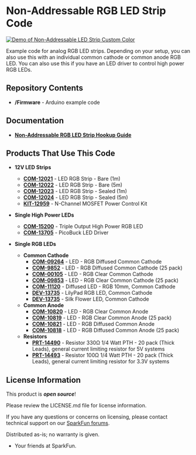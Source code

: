 Non-Addressable RGB LED Strip Code
========================================

[![Demo of Non-Addressable LED Strip Custom Color](https://cdn.sparkfun.com/assets/learn_tutorials/7/3/1/Non-Addressable_RGB_LED_Strip_Custom_Color_Cycling.gif)](https://cdn.sparkfun.com/assets/learn_tutorials/7/3/1/Non-Addressable_RGB_LED_Strip_Custom_Color_Cycling.gif)

Example code for analog RGB LED strips. Depending on your setup, you can also use this with an individual common cathode or common anode RGB LED. You can also use this if you have an LED driver to control high power RGB LEDs.

Repository Contents
-------------------
* **/Firmware** - Arduino example code 

Documentation
--------------
* **[Non-Addressable RGB LED Strip Hookup Guide](https://learn.sparkfun.com/tutorials/non-addressable-rgb-led-strip-hookup-guide)**

Products That Use This Code
--------------

* **12V LED Strips**
  * **[COM-12021](https://www.sparkfun.com/products/12021)** - LED RGB Strip - Bare (1m)
  * **[COM-12022](https://www.sparkfun.com/products/12022)** - LED RGB Strip - Bare (5m)
  * **[COM-12023](https://www.sparkfun.com/products/12023)** - LED RGB Strip - Sealed (1m)
  * **[COM-12024](https://www.sparkfun.com/products/12024)** - LED RGB Strip - Sealed (5m)
  * **[KIT-12959](https://www.sparkfun.com/products/12959)** - N-Channel MOSFET Power Control Kit

* **Single High Power LEDs**
  * **[COM-15200](https://www.sparkfun.com/products/15200)** - Triple Output High Power RGB LED
  * **[COM-13705](https://www.sparkfun.com/products/13705)** - PicoBuck LED Driver
  
* **Single RGB LEDs**
  * **Common Cathode**
    * **[COM-09264](https://www.sparkfun.com/products/9264)** - LED - RGB Diffused Common Cathode
    * **[COM-9852](https://www.sparkfun.com/products/9852)** - LED - RGB Diffused Common Cathode (25 pack)
    * **[COM-00105](https://www.sparkfun.com/products/105)** - LED - RGB Clear Common Cathode
    * **[COM-09853](https://www.sparkfun.com/products/09853)** - LED - RGB Clear Common Cathode (25 pack)
    * **[COM-11120](https://www.sparkfun.com/products/11120)** - Diffused LED - RGB 10mm, Common Cathode
    * **[DEV-13735](https://www.sparkfun.com/products/13735)** - LilyPad RGB LED, Common Cathode
    * **[DEV-13735](https://www.sparkfun.com/products/13735)** - Silk Flower LED, Common Cathode
  * **Common Anode**
    * **[COM-10820](https://www.sparkfun.com/products/10820)** - LED - RGB Clear Common Anode
    * **[COM-10819](https://www.sparkfun.com/products/10819)** - LED - RGB Clear Common Anode (25 pack)
    * **[COM-10821](https://www.sparkfun.com/products/10821)** - LED - RGB Diffused Common Anode
    * **[COM-10818](https://www.sparkfun.com/products/10818)** - LED - RGB Diffused Common Anode (25 pack)
  * **Resistors**
    * **[PRT-14490](https://www.sparkfun.com/products/14490)** -  Resistor 330&ohm; 1/4 Watt PTH - 20 pack (Thick Leads), general current limiting resistor for 5V systems
    * **[PRT-14493](https://www.sparkfun.com/products/14493)** -  Resistor 100&ohm; 1/4 Watt PTH - 20 pack (Thick Leads), general current limiting resistor for 3.3V systems
    
License Information
-------------------

This product is _**open source**_! 

Please review the LICENSE.md file for license information. 

If you have any questions or concerns on licensing, please contact technical support on our [SparkFun forums](https://forum.sparkfun.com/viewforum.php?f=152).

Distributed as-is; no warranty is given.

- Your friends at SparkFun.

_<COLLABORATION CREDIT>_

